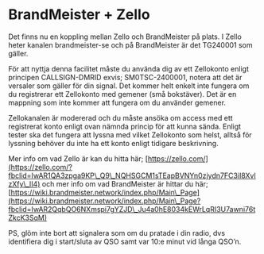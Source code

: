 # BrandMeister + Zello

Det finns nu en koppling mellan Zello och BrandMeister på plats. I Zello heter kanalen brandmeister-se och på BrandMeister är det TG240001 som gäller.

För att nyttja denna facilitet måste du använda dig av ett Zellokonto enligt principen CALLSIGN-DMRID exvis; SM0TSC-2400001, notera att det är versaler som gäller för din signal. Det kommer helt enkelt inte fungera om du registrerar ett Zellokonto med gemener (små bokstäver). Det är en mappning som inte kommer att fungera om du använder gemener.

Zellokanalen är modererad och du måste ansöka om access med ett registrerat konto enligt ovan nämnda princip för att kunna sända. Enligt tester ska det fungera att lyssna med vilket Zellokonto som helst, alltså för lyssning behöver du inte ha ett konto enligt tidigare beskrivning.

Mer info om vad Zello är kan du hitta här; [https://zello.com/](https://zello.com/?fbclid=IwAR1QA3zpga9KP\_Q9\_NQHSGCM1sTEapBVNYn0zjydn7FC3iI8XvlzXfy\_II4) och mer info om vad BrandMeister är hittar du här; [https://wiki.brandmeister.network/index.php/Main\_Page](https://wiki.brandmeister.network/index.php/Main\_Page?fbclid=IwAR2QqbQO6NXmspi7gYZJD\_Ju4a0hE8034kEWrLqRI3U7awni76tZkcK3SqM)

PS, glöm inte bort att signalera som om du pratade i din radio, dvs identifiera dig i start/sluta av QSO samt var 10:e minut vid långa QSO’n.
